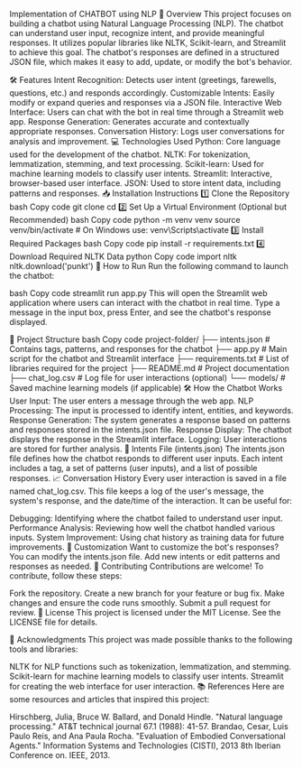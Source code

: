 Implementation of CHATBOT using NLP
📘 Overview
This project focuses on building a chatbot using Natural Language Processing (NLP). The chatbot can understand user input, recognize intent, and provide meaningful responses. It utilizes popular libraries like NLTK, Scikit-learn, and Streamlit to achieve this goal. The chatbot's responses are defined in a structured JSON file, which makes it easy to add, update, or modify the bot's behavior.

🛠️ Features
Intent Recognition: Detects user intent (greetings, farewells, questions, etc.) and responds accordingly.
Customizable Intents: Easily modify or expand queries and responses via a JSON file.
Interactive Web Interface: Users can chat with the bot in real time through a Streamlit web app.
Response Generation: Generates accurate and contextually appropriate responses.
Conversation History: Logs user conversations for analysis and improvement.
💻 Technologies Used
Python: Core language used for the development of the chatbot.
NLTK: For tokenization, lemmatization, stemming, and text processing.
Scikit-learn: Used for machine learning models to classify user intents.
Streamlit: Interactive, browser-based user interface.
JSON: Used to store intent data, including patterns and responses.
📥 Installation Instructions
1️⃣ Clone the Repository
bash
Copy code
git clone <your-repository-url>
cd <your-repository-folder>
2️⃣ Set Up a Virtual Environment (Optional but Recommended)
bash
Copy code
python -m venv venv
source venv/bin/activate  # On Windows use: venv\Scripts\activate
3️⃣ Install Required Packages
bash
Copy code
pip install -r requirements.txt
4️⃣ Download Required NLTK Data
python
Copy code
import nltk
nltk.download('punkt')
🚀 How to Run
Run the following command to launch the chatbot:

bash
Copy code
streamlit run app.py
This will open the Streamlit web application where users can interact with the chatbot in real time. Type a message in the input box, press Enter, and see the chatbot's response displayed.

📂 Project Structure
bash
Copy code
project-folder/
├── intents.json          # Contains tags, patterns, and responses for the chatbot
├── app.py                # Main script for the chatbot and Streamlit interface
├── requirements.txt      # List of libraries required for the project
├── README.md             # Project documentation
├── chat_log.csv          # Log file for user interactions (optional)
└── models/               # Saved machine learning models (if applicable)
🛠️ How the Chatbot Works
User Input: The user enters a message through the web app.
NLP Processing: The input is processed to identify intent, entities, and keywords.
Response Generation: The system generates a response based on patterns and responses stored in the intents.json file.
Response Display: The chatbot displays the response in the Streamlit interface.
Logging: User interactions are stored for further analysis.
📝 Intents File (intents.json)
The intents.json file defines how the chatbot responds to different user inputs. Each intent includes a tag, a set of patterns (user inputs), and a list of possible responses.
📈 Conversation History
Every user interaction is saved in a file named chat_log.csv. This file keeps a log of the user's message, the system's response, and the date/time of the interaction. It can be useful for:

Debugging: Identifying where the chatbot failed to understand user input.
Performance Analysis: Reviewing how well the chatbot handled various inputs.
System Improvement: Using chat history as training data for future improvements.
🔧 Customization
Want to customize the bot's responses? You can modify the intents.json file. Add new intents or edit patterns and responses as needed. 
🤝 Contributing
Contributions are welcome! To contribute, follow these steps:

Fork the repository.
Create a new branch for your feature or bug fix.
Make changes and ensure the code runs smoothly.
Submit a pull request for review.
📜 License
This project is licensed under the MIT License. See the LICENSE file for details.

🙌 Acknowledgments
This project was made possible thanks to the following tools and libraries:

NLTK for NLP functions such as tokenization, lemmatization, and stemming.
Scikit-learn for machine learning models to classify user intents.
Streamlit for creating the web interface for user interaction.
📚 References
Here are some resources and articles that inspired this project:

Hirschberg, Julia, Bruce W. Ballard, and Donald Hindle. "Natural language processing." AT&T technical journal 67.1 (1988): 41-57.
Brandao, Cesar, Luis Paulo Reis, and Ana Paula Rocha. "Evaluation of Embodied Conversational Agents." Information Systems and Technologies (CISTI), 2013 8th Iberian Conference on. IEEE, 2013.
